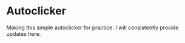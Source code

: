 # Autoclicker

Making this simple autoclicker for practice. I will consistently provide updates here.

